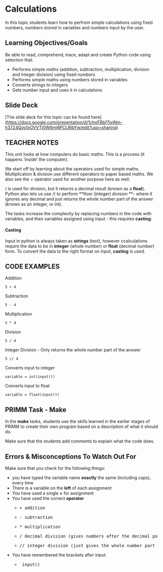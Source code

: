 # Calculations

In this topic students learn how to perfrom simple calculations using fixed numbers, numbers stored in variables and numbers input by the user.

## Learning Objectives/Goals

Be able to read, comprehend, trace, adapt and create Python code using selection that:
- Performs simple maths (addition, subtraction, multiplication, division and integer division) using fixed numbers
- Performs simple maths using numbers stored in variables
- Converts strings to integers
- Gets number input and uses it in calculations

## Slide Deck

[The slide deck for this topic can be found here]
(https://docs.google.com/presentation/d/1choFBbf7jyjNm-h37Z4Qyo1xOVVTj0W6mj6PCLRjbYw/edit?usp=sharing)

## TEACHER NOTES

This unit  looks at how computers do basic maths.  This is a process (it happens ‘inside’ the computer).  

We start off by learning about the operators used for simple maths.  Multiplication & division use different operators to paper based maths.  We also see the + operator used for another purpose here as well.

/ is used for division, but it returns a decimal result (known as a **float**).  Python also lets us use // to perform **floor (integer) division **- where it ignores any decimal and just returns the whole number part of the answer (known as an integer, or int).

The tasks increase the complexity by replacing numbers in the code with variables, and then variables assigned using input - this requires **casting**.

#### Casting

Input in python is always taken as **strings** (text), however ccalculations require the data to be in **integer** (whole number) or **float** (decimal number) form.  To convert the data to the right format on input, **casting** is used.

## CODE EXAMPLES

Addition
```
5 + 4
```

Subtraction
```
5 - 4
```

Multiplication
```
5 * 4
```

Division
```
5 / 4
```

Integer Division - Only returns the whole number part of the answer
```
5 // 4
```
Converts input to integer
```
variable = int(input())
```
Converts input to float
```
variable = float(input())
```

## PRIMM Task - Make

In the **make** tasks, students use the skills learned in the earlier stages of PRIMM to create their own program based on a description of what it should do.

Make sure that the students add comments to explain what the code does.


## Errors & Misconceptions To Watch Out For

Make sure that you check for the following things:

- you have typed the variable name **exactly** the same (including caps), every time
- There is a variable on the **left** of each assignment
- You have used a single **=** for assignment
- You have used the correct **operator**
    - <pre>+ addition
    - <pre>- subtraction
    - <pre>* multiplication
    - <pre>/ decimal division (gives numbers after the decimal point)
    - <pre>// integer division (just gives the whole number part of the answer)
- You have remembered the brackets after input:
    - <pre> input()